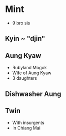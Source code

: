 # Mint

* 9 bro sis


## Kyin ~ "djin"


## Aung Kyaw

* Rubyland Mogok
* Wife of Aung Kyaw
* 3 daughters

## Dishwasher Aung

## Twin

* With insurgents
* In Chiang Mai

